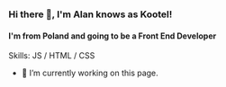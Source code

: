 ### Hi there 👋, I'm Alan knows as Kootel!
#### I'm from Poland and going to be a Front End Developer

Skills:  JS / HTML / CSS

- 🔭 I’m currently working on this page. 




